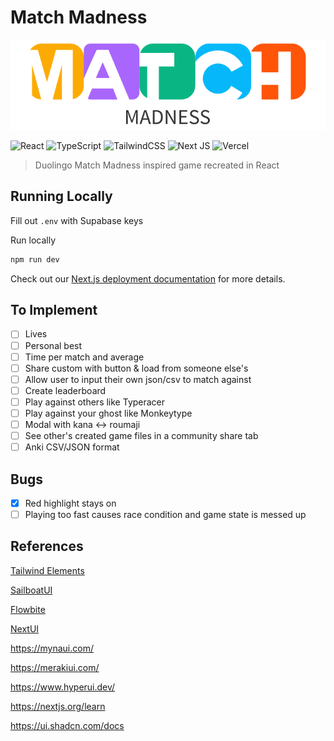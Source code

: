 # Match Madness

<p align="center">
  <img src="./public/logo.svg">
</p>

![React](https://img.shields.io/badge/react-%2320232a.svg?style=for-the-badge&logo=react&logoColor=%2361DAFB)
![TypeScript](https://img.shields.io/badge/typescript-%23007ACC.svg?style=for-the-badge&logo=typescript&logoColor=white)
![TailwindCSS](https://img.shields.io/badge/tailwindcss-%2338B2AC.svg?style=for-the-badge&logo=tailwind-css&logoColor=white)
![Next JS](https://img.shields.io/badge/Next-black?style=for-the-badge&logo=next.js&logoColor=white)
![Vercel](https://img.shields.io/badge/vercel-%23000000.svg?style=for-the-badge&logo=vercel&logoColor=white)

> Duolingo Match Madness inspired game recreated in React

## Running Locally

Fill out `.env` with Supabase keys

Run locally
```bash
npm run dev
```

Check out our [Next.js deployment documentation](https://nextjs.org/docs/deployment) for more details.
## To Implement

- [ ] Lives
- [ ] Personal best
- [ ] Time per match and average
- [ ] Share custom with button & load from someone else's
- [ ] Allow user to input their own json/csv to match against
- [ ] Create leaderboard
- [ ] Play against others like Typeracer
- [ ] Play against your ghost like Monkeytype
- [ ] Modal with kana <-> roumaji
- [ ] See other's created game files in a community share tab
- [ ] Anki CSV/JSON format

## Bugs

- [x] Red highlight stays on
- [ ] Playing too fast causes race condition and game state is messed up

## References

[Tailwind Elements](https://tailwind-elements.com/)

[SailboatUI](https://sailboatui.com/tools/)

[Flowbite](https://flowbite.com/docs/)


[NextUI](https://nextui.org/docs)

https://mynaui.com/

https://merakiui.com/

https://www.hyperui.dev/

https://nextjs.org/learn

https://ui.shadcn.com/docs
